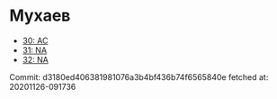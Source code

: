 # Мухаев
- [30: AC](30.md)
- [31: NA](31.md)
- [32: NA](32.md)

Commit: d3180ed406381981076a3b4bf436b74f6565840e
 fetched at: 20201126-091736
